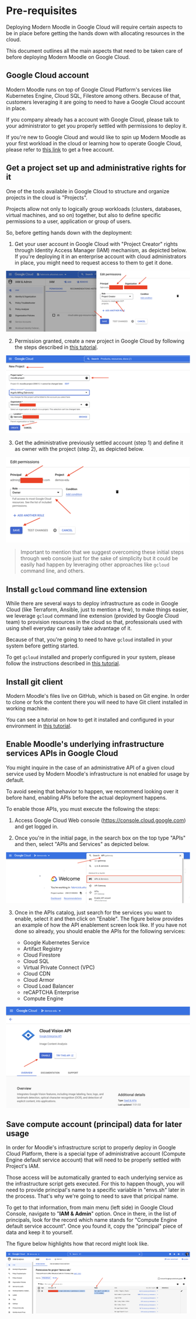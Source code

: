# Pre-requisites

Deploying Modern Moodle in Google Cloud will require certain aspects to be in place before getting the hands down with allocating resources in the cloud.

This document outlines all the main aspects that need to be taken care of before deploying Modern Moodle on Google Cloud.

## Google Cloud account

Modern Moodle runs on top of Google Cloud Platform's services like Kubernetes Engine, Cloud SQL, Filestore among others. Because of that, customers leveraging it are going to need to have a Google Cloud account in place.

If you company already has a account with Google Cloud, please talk to your administrator to get you properly settled with permissions to deploy it.

If you're new to Google Cloud and would like to spin up Modern Moodle as your first workload in the cloud or learning how to operate Google Cloud, please refer to [this link](https://cloud.google.com/free) to get a free account.

## Get a project set up and administrative rights for it

One of the tools available in Google Cloud to structure and organize projects in the cloud is "Projects". 

Projects allow not only to logically group workloads (clusters, databases, virtual machines, and so on) together, but also to define specific permissions to a user, application or group of users.

So, before getting hands down with the deployment:

1. Get your user account in Google Cloud with "Project Creator" rights through Identity Access Manager (IAM) mechanism, as depicted below. If you're deploying it in an enterprise account with cloud administrators in place, you might need to request access to them to get it done.

<p align="center">
    <img src="img/../../img/iam-user-account.png">
</p>
   
2. Permission granted, create a new project in Google Cloud by following the steps described in [this tutorial](https://cloud.google.com/resource-manager/docs/creating-managing-projects).

<p align="center">
    <img src="img/../../img/new-project-google-console.png">
</p>

3. Get the administrative previously settled account (step 1) and define it as owner with the project (step 2), as depicted below.

<p align="center">
    <img src="img/../../img/iam-account-owner-project.png">
</p>

> Important to mention that we suggest overcoming these initial steps through web console just for the sake of simplicity but it could be easily had happen by leveraging other approaches like `gcloud` command line, and others.

## Install `gcloud` command line extension

While there are several ways to deploy infrastructure as code in Google Cloud (like Terraform, Ansible, just to mention a few), to make things easier, we leverage `gcloud` command line extension (provided by Google Cloud team) to provision resources in the cloud so that, professionals used with using shell everyday can easily take advantage of it.

Because of that, you're going to need to have `gcloud` installed in your system before getting started.

To get `gcloud` installed and properly configured in your system, please follow the instructions described in [this tutorial](https://cloud.google.com/sdk/docs/install).

## Install git client

Modern Moodle's files live on GitHub, which is based on Git engine. In order to clone or fork the content there you will need to have Git client installed in working machine. 

You can see a tutorial on how to get it installed and configured in your environment in [this tutorial](https://git-scm.com/book/en/v2/Getting-Started-Installing-Git).

## Enable Moodle's underlying infrastructure services APIs in Google Cloud

You might inquire in the case of an administrative API of a given cloud service used by Modern Moodle's infrastructure is not enabled for usage by default. 

To avoid seeing that behavior to happen, we recommend looking over it before hand, enabling APIs before the actual deployment happens.

To enable those APIs, you must execute the following the steps:

1. Access Google Cloud Web console (https://console.cloud.google.com) and get logged in.

2. Once you're in the initial page, in the search box on the top type "APIs" and then, select "APIs and Services" as depicted below.

<p align="center">
    <img src="img/../../img/apis-services-enablement.png">
</p>

3. Once in the APIs catalog, just search for the services you want to enable, select it and then click on "Enable". The figure below provides an example of how the API enablement screen look like. 
If you have not done so already, you should enable the APIs for the following services:

   * Google Kubernetes Service
   * Artifact Registry
   * Cloud Firestore
   * Cloud SQL
   * Virtual Private Connect (VPC)
   * Cloud CDN
   * Cloud Armor
   * Cloud Load Balancer
   * reCAPTCHA Enterprise
   * Compute Engine

<p align="center">
    <img src="img/../../img/enabling-api-console.png">
</p>

## Save compute account (principal) data for later usage

In order for Moodle's infrastructure script to properly deploy in Google Cloud Platform, there is a special type of administrative account (Compute Engine default service account) that will need to be properly settled with Project's IAM.

Those access will be automatically granted to each underlying service as the infrastructure script gets executed. For this to happen though, you will need to provide principal's name to a specific variable in "envs.sh" later in the process. That's why we're going to need to save that pricipal name.

To get to that information, from main menu (left side) in Google Cloud Console, navigate to "**IAM & Admin**" option. Once in there, in the list of principals, look for the record which name stands for "Compute Engine default service account". Once you found it, copy the "principal" piece of data and keep it to yourself.

The figure below highlights how that record might look like.

<p align="center">
    <img src="img/../../img/principal-compute-account.png">
</p>